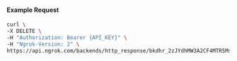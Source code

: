 <!-- Code generated for API Clients. DO NOT EDIT. -->

#### Example Request

```bash
curl \
-X DELETE \
-H "Authorization: Bearer {API_KEY}" \
-H "Ngrok-Version: 2" \
https://api.ngrok.com/backends/http_response/bkdhr_2zJYdhMW3A2CF4MTR5MszVJ2pKv
```

